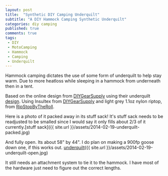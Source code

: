 ```yaml
---
layout: post
title:  "Synthetic DIY Camping Underquilt"
subtitle: "A DIY Hammock Camping Synthetic Underquilt"
categories: diy camping
published: true
comments: true
tags:
 - DIY
 - MotoCamping
 - Hammock
 - Camping
 - Underquilt
---
```


Hammock camping dictates the use of some form of underquilt to help stay warm. Due to more heatloss while sleeping in a hammock from underneath then in a tent.

Based on the online design from [DIYGearSupply][diygearsupply] using their underquilt [design][underquilt]. Using Insultex from [DIYGearSupply][diygearsupply] and light grey 1.1oz nylon riptop, from [RipStopByTheRoll][ripstop].

Here is a photo of it packed away in its stuff sack! It's  stuff sack needs to be readjusted to be smalled since I would say it only fills about 2/3 of it currently.[stuff sack]({{ site.url }}/assets/2014-02-19-underquilt-packed.jpg)

And fully open. Its about 58" by 44". I do plan on making a 900fp goose down one, if this works out.
[underquilt]({{ site.url }}/assets/2014-02-19-underquilt-open.jpg)

It still needs an attachment system to tie it to the hammock. I have most of the hardware just need to figure out the correct lengths.

[diygearsupply]: http://diygearsupply.com/
[underquilt]: http://diygearsupply.com/wp-content/uploads/2013/10/DIYGS-InsultexUQ-lowres.jpg
[ripstop]: http://ripstopbytheroll.com/

